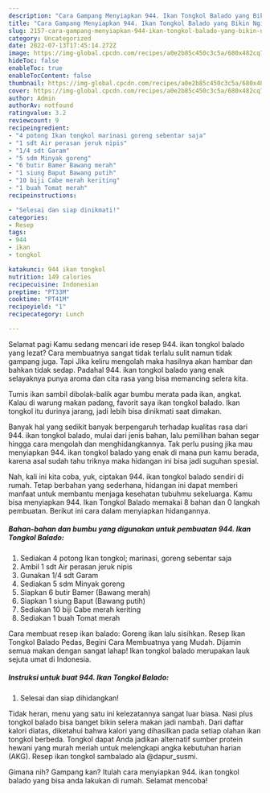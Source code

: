 ```yaml
---
description: "Cara Gampang Menyiapkan 944. Ikan Tongkol Balado yang Bikin Ngiler "
title: "Cara Gampang Menyiapkan 944. Ikan Tongkol Balado yang Bikin Ngiler "
slug: 2157-cara-gampang-menyiapkan-944-ikan-tongkol-balado-yang-bikin-ngiler
category: Uncategorized
date: 2022-07-13T17:45:14.272Z
image: https://img-global.cpcdn.com/recipes/a0e2b85c450c3c5a/680x482cq70/944-ikan-tongkol-balado-foto-resep-utama.jpg
hideToc: false
enableToc: true
enableTocContent: false
thumbnail: https://img-global.cpcdn.com/recipes/a0e2b85c450c3c5a/680x482cq70/944-ikan-tongkol-balado-foto-resep-utama.jpg
cover: https://img-global.cpcdn.com/recipes/a0e2b85c450c3c5a/680x482cq70/944-ikan-tongkol-balado-foto-resep-utama.jpg
author: Admin
authorAv: notfound
ratingvalue: 3.2
reviewcount: 9
recipeingredient:
- "4 potong Ikan tongkol marinasi goreng sebentar saja"
- "1 sdt Air perasan jeruk nipis"
- "1/4 sdt Garam"
- "5 sdm Minyak goreng"
- "6 butir Bamer Bawang merah"
- "1 siung Baput Bawang putih"
- "10 biji Cabe merah keriting"
- "1 buah Tomat merah"
recipeinstructions:

- "Selesai dan siap dinikmati!"
categories:
- Resep
tags:
- 944
- ikan
- tongkol

katakunci: 944 ikan tongkol 
nutrition: 149 calories
recipecuisine: Indonesian
preptime: "PT33M"
cooktime: "PT41M"
recipeyield: "1"
recipecategory: Lunch

---
```



Selamat pagi Kamu sedang mencari ide resep 944. ikan tongkol balado yang lezat? Cara membuatnya sangat tidak terlalu sulit namun tidak gampang juga. Tapi Jika keliru mengolah maka hasilnya akan hambar dan bahkan tidak sedap. Padahal 944. ikan tongkol balado yang enak selayaknya punya aroma dan cita rasa yang bisa memancing selera kita.


Tumis ikan sambil dibolak-balik agar bumbu merata pada ikan, angkat. Kalau di warung makan padang, favorit saya ikan tongkol balado. Ikan tongkol itu durinya jarang, jadi lebih bisa dinikmati saat dimakan.

Banyak hal yang sedikit banyak berpengaruh terhadap kualitas rasa dari 944. ikan tongkol balado, mulai dari jenis bahan, lalu pemilihan bahan segar hingga cara mengolah dan menghidangkannya. Tak perlu pusing jika mau menyiapkan 944. ikan tongkol balado yang enak di mana pun kamu berada, karena asal sudah tahu triknya maka hidangan ini bisa jadi suguhan spesial.


Nah, kali ini kita coba, yuk, ciptakan 944. ikan tongkol balado sendiri di rumah. Tetap berbahan yang sederhana, hidangan ini dapat memberi manfaat untuk membantu menjaga kesehatan tubuhmu sekeluarga. Kamu bisa menyiapkan 944. Ikan Tongkol Balado memakai 8 bahan dan 0 langkah pembuatan. Berikut ini cara dalam menyiapkan hidangannya.

<!--inarticleads1-->

##### Bahan-bahan dan bumbu yang digunakan untuk pembuatan 944. Ikan Tongkol Balado:

1. Sediakan 4 potong Ikan tongkol; marinasi, goreng sebentar saja
1. Ambil 1 sdt Air perasan jeruk nipis
1. Gunakan 1/4 sdt Garam
1. Sediakan 5 sdm Minyak goreng
1. Siapkan 6 butir Bamer (Bawang merah)
1. Siapkan 1 siung Baput (Bawang putih)
1. Sediakan 10 biji Cabe merah keriting
1. Sediakan 1 buah Tomat merah


Cara membuat resep ikan balado: Goreng ikan lalu sisihkan. Resep Ikan Tongkol Balado Pedas, Begini Cara Membuatnya yang Mudah. Dijamin semua makan dengan sangat lahap! Ikan tongkol balado merupakan lauk sejuta umat di Indonesia. 

<!--inarticleads2-->

##### Instruksi untuk buat 944. Ikan Tongkol Balado:


1. Selesai dan siap dihidangkan!

Tidak heran, menu yang satu ini kelezatannya sangat luar biasa. Nasi plus tongkol balado bisa banget bikin selera makan jadi nambah. Dari daftar kalori diatas, diketahui bahwa kalori yang dihasilkan pada setiap olahan ikan tongkol berbeda. Tongkol dapat Anda jadikan alternatif sumber protein hewani yang murah meriah untuk melengkapi angka kebutuhan harian (AKG). Resep ikan tongkol sambalado ala @dapur_susmi. 

Gimana nih? Gampang kan? Itulah cara menyiapkan 944. ikan tongkol balado yang bisa anda lakukan di rumah. Selamat mencoba!
